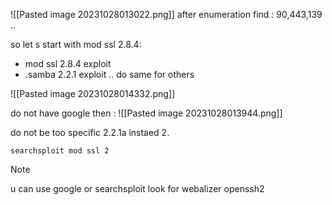![[Pasted image 20231028013022.png]]
after enumeration find : 90,443,139 ..


so let s start with mod ssl 2.8.4:
- mod ssl 2.8.4 exploit 
- .samba 2.2.1 exploit .. do same for others

![[Pasted image 20231028014332.png]]

do not have google then :
![[Pasted image 20231028013944.png]]

do not be too specific 2.2.1a instaed 2.

`searchsploit mod ssl 2`


>[!note]
>u can use google or searchsploit
look for webalizer openssh2


